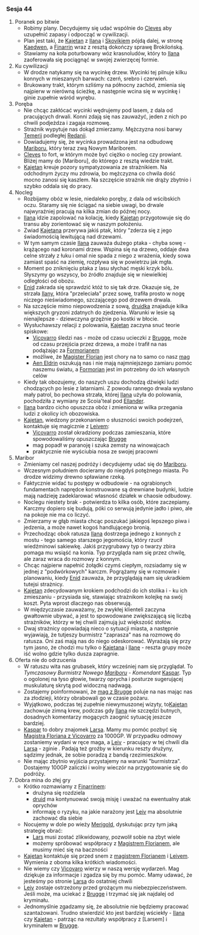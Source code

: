### Sesja 44
1. Poranek po bitwie
    - Robimy plany. Decydujemy się udać wspólnie do [Cleves](#l_cleves) aby uzupełnić zapasy i odpocząć w cywilizacji.
    - Plan jest taki, że [Kajetan](#g_kajetan) z [Ilaną](#g_ilana) i [Skovikiem](#p_skovik) pójdą dalej, w stronę [Kaedwen](#l_kaedwen), a [Finarrin](#p_druid_finarrin) wraz z resztą dokończy sprawę Brokilońską.
    - Stawiamy na koła poturbowany wóz krasnoludów, który to [Ilana](#g_ilana) zaoferowała się pociągnąć w swojej zwierzęcej formie.
2. Ku cywilizacji
    - W drodze natykamy się na wycinkę drzew. Wycinki tej pilnuje kilku konnych w mieszanych barwach: czerń, srebro i czerwień.
    - Brukowany trakt, którym szliśmy na północny zachód, zmienia się najpierw w nierówną ścieżkę, a następnie wcina się w wycinkę i ginie zupełnie wśród wyrębu.
3. Poręba
    - Nie chcąc zakłócać wycinki wędrujemy pod lasem, z dala od pracujących drwali. Konni zdają się nas zauważyć, jeden z nich po chwili podjeżdza i zagaja rozmowę.
    - Strażnik wypytuje nas dokąd zmierzamy. Mężczyzna nosi barwy [Temerii](#l_temeria) podległej [Redanii](#l_redania). 
    - Dowiadujemy się, że wycinka prowadzona jest na odbudowę [Mariboru](#l_maribor), który teraz zwą Nowym Mariborem.
    - [Cleves](#l_cleves) to fort, w którym może być ciężko o nocleg czy prowiant. Bliżej mamy do [Mariboru], do którego z resztą wiedzie trakt. 
    - [Kajetan](#g_kajetan) kreuje pozory sympatyzowania ze strażnikiem. Na odchodnym życzy mu zdrowia, bo mężczyzna co chwila dość mocno zanosi się kaszlem. Na szczęście strażnik nie drąży zbytnio i szybko oddala się do pracy.
4. Nocleg
    - Rozbijamy obóz w lesie, niedaleko poręby, z dala od wścibskich oczu. Staramy się nie ściągać na siebie uwagi, bo drwale najwyraźniej pracują na kilka zmian do późnej nocy.
    - [Ilana](#g_ilana) idzie zapolować na kolację, kiedy [Kajetan](#g_kajetan) przygotowuje się do transu aby zorientować się w naszym położeniu.
    - Zwiad [Kajetana](#g_kajetan) przerywa jakiś ptak, który "zderza się z jego świadomością lewitującą nad drzewami.
    - W tym samym czasie [Ilana](#g_ilana) zauważa dużego ptaka - chyba sowę - krążącego nad koronami drzew. Wspina się na drzewo, oddaje dwa celne strzały z łuku i omal nie spada z niego z wrażenia, kiedy sowa zamiast spaść na ziemię, rozpływa się w powietrzu jak mgła.
    - Moment po zniknięciu ptaka z lasu słychać męski krzyk bólu. Słyszymy go wszyscy, bo źródło znajduje się w niewielkiej odległości od obozu. 
    - [Enid](p_enid) zakrada się sprawdzić któż to się tak drze. Okazuje się, że strzała [Ilany](#g_ilana), która "przeleciała" przez sowę, trafiła prosto w nogę niczego nieświadomego, szczającego pod drzewem drwala.
    - Na szczęście mimo niepowodzenia z sową, [druidka](#g_ilana) znajaduje kilka większych gryzoni zdatnych do zjedzenia. Warunki w lesie są nienajlepsze - dziewczyna grzęźnie po kostki w błocie.
    - Wysłuchawszy relacji z polowania, [Kajetan](#g_kajetan) zaczyna snuć teorie spiskowe:
        - [Vicovarro](#p_florian_z_vicovaro) śledzi nas - może od czasu ucieczki z [Brugge](#l_m_brugge), może od czasu przejścia przez drzewa, a może i trafił na nas podążając za [Formorianem](#p_formorian)
        - możliwe, że [Magister Florian](#p_florian_z_vicovaro) jest chory na to samo co nasz [mag](#g_kajetan)
        - [Aen Eldrin](#r_aen_eldrin) oszukują nas i nie mają najmniejszego zamiaru pomóc naszemu światu, a [Formorian](#p_formorian) jest im potrzebny do ich własnych celów
    - Kiedy tak obozujemy, do naszych uszu dochodzą dźwięki ludzi chodzących po lesie z latarniami. Z powodu rannego drwala wysłano mały patrol, bo pechowa strzała, której [Ilana](#g_ilana) użyła do polowania, pochodziła z wymiany ze Scoia'teal pod [Ellander](#l_ellander).
    - [Ilana](#g_ilana) bardzo cicho opuszcza obóz i zmieniona w wilka przegania ludzi z okolicy ich obozowiska.
    - [Kajetan](#g_kajetan), wiedzony przekonaniem o słuszności swoich podejrzeń, kontaktuje się magicznie z [Leivem](#p_leiv):
        - [Vicovarro](#p_florian_z_vicovaro) został okradziony podczas zamieszania, które spowodowaliśmy opuszczając [Brugge](#l_m_brugge)
        - mag popadł w paranoję i szuka zemsty na winowajcach
        - praktycznie nie wyściubia nosa ze swojej pracowni
2. Maribor
    - Zmieniamy cel naszej podróży i decydujemy udać się do [Mariboru](#l_maribor).
    - Wczesnym południem docieramy do niegdyś potężnego miasta. Po drodze widzimy drewno spławiane rzeką.
    - Faktycznie widać tu postępy w odbudowie - na ograbionych fundamentach naprędce konstruowane są drewniane budynki, ludzie mają nadzieję zadeklarować własność działek w chaosie odbudowy.
    - Noclegu niestety brak - potwierdza to kilka osób, które zaczepiamy. Karczmy dopiero się budują, póki co serwują jedynie jadło i piwo, ale na pokoje nie ma co liczyć.
    - Zmierzamy w głąb miasta chcąc poszukać jakiegoś lepszego piwa i jedzenia, a może nawet kogoś handlującego bronią. 
    - Przechodząc obok ratusza [Ilana](#g_ilana) dostrzega jednego z konnych z mostu - tego samego starszego jegomościa, który rzucił wiedźminowi sakiewkę. Jakiś przygrubawy typ o twarzy zbira pomaga mu wsiąść na konia. Typ przygląda nam się przez chwilę, ale zaraz wraca do rozmowy z konnym.
    - Chcąc najpierw napełnić żołądki czymś ciepłym, rozsiadamy się w jednej z "podwórkowych" karczm. Pogrążamy się w rozmowie i planowaniu, kiedy [Enid](#p_enid) zauważa, że przyglądają nam się ukradkiem tutejsi strażnicy.
    - [Kajetan](#g_kajetan) zdecydowanym krokiem podchodzi do ich stolika i - ku ich zmieszaniu - przysiada się, stawiając strażnikom kolejkę na swój koszt. Pyta wprost dlaczego nas obserwują.
    - W międzyczasie zauważamy, że zwykłej klienteli zaczyna gwałtownie ubywać, a jest to spowodowane zwiększającą się liczbą strażników, którzy w tej chwili zajmują już większość stołów.
    - Dwaj strażnicy opowiadają nieco o sytuacji miasta, a następnie wyjawiają, że tutjeszy burmistrz "zaprasza" nas na rozmowę do ratusza. Oni zaś mają nas do niego odeskorować. Wyrażają się przy tym jasno, że chodzi mu tylko o [Kajetana](#g_kajetan) i [Ilanę](#g_ilana) - reszta grupy może iść wolno gdzie tylko dusza zapragnie.
3. Oferta nie do odrzucenia
    - W ratuszu wita nas grubasek, który wcześniej nam się przyglądał. To _Tymczasowy Burmistrz Nowego [Mariboru](#l_maribor) - Komendant_ [Kaspar](#p_kaspar). Typ o ogolonej na łyso głowie, twarzy oprycha i posturze sugerującej muskulaturę skrytą pod widoczną nadwagą.
    - Zostajemy poinformowani, że [mag z Brugge](#p_florian_z_vicovaro) poluje na nas mając nas za złodzieji, którzy obrabowali go w czasie pożaru.
    - Wyjątkowo, podczas tej zupełnie niewymuszonej wizyty, to[Kajetan](#g_kajetan) zachowuje zimną krew, podczas gdy [Ilana](#g_ilana) nie szczędzi butnych, dosadnych komentarzy mogących zaognić sytuację jeszcze bardziej.
    - [Kaspar](#p_kaspar) to dobry znajomek [Larsa](#p_lars). Mamy mu pomóc pozbyć się [Magistra Floriana z Vicovarro](#p_florian_z_vicovaro) za 1000GP. W przypadku odmowy zostaniemy wydani w ręce maga, a [Leiv](#p_leiv) - pracujący w tej chwili dla [Larsa](#p_lars) - zginie . Padają też groźby w kierunku reszty drużyny, sądzimy jednak, że sobie poradzą z bandą rzezimieszków.
    - Nie mając zbytnio wyjścia przystajemy na warunki "burmistrza". Dostajemy 100GP zaliczki i wolny wieczór na przygotowanie się do podróży.
4. Dobra mina do złej gry
    - Krótko rozmawiamy z [Finarrinem](#p_druid_finarrin):
        - drużyna się rozdziela
        - [druid](#p_druid_finarrin) ma kontynuować swoją misję i uważać na ewentualny atak oprychów
        - informaję o ryzyku, na jakie narażony jest [Leiv](#p_leiv) ma absolutnie zachować dla siebie
    - Nocujemy w dole po wieży [Merigold](#p_triss_merigold), dyskutując przy tym jaką strategię obrać:
        - [Lars](#p_lars) musi zostać zlikwidowany, pozwolił sobie na zbyt wiele
        - możemy spróbować współpracy z [Magistrem Florianem](#p_florian_z_vicovaro), ale musimy mieć się na baczności
    - [Kajetan](#g_kajetan) kontaktuje się przed snem z [magistrem Florianem](#p_florian_z_vicovaro) i [Leivem](#p_leiv). Wymienia z oboma kilka krótkich wiadomości.
    - Nie wiemy czy [Vicovaro](#p_florian_z_vicovaro) wierzy w naszą wersję wydarzeń. Mag dziękuje za informacje i zgadza się by mu pomóc. Mamy udawać, że jesteśmy po stronie [Larsa](#p_lars) do ostatniej chwili
    - [Leiv](#p_leiv) zostaje ostrzeżony przed grożącym mu niebezpieczeństwem. Jeśli może, ma uciekać z [Brugge](#l_brugge) i trzymać się jak najdalej od kryminału.
    - Jednomyślnie zgadzamy się, że absolutnie nie będziemy pracować szantażowani. Trudno stwierdzić kto jest bardziej wściekły - [Ilana](#g_ilana) czy [Kajetan](#g_kajetan) - patrząc na rezultaty współpracy z [Larsem] i kryminałem w [Brugge](#l_brugge).
        
    